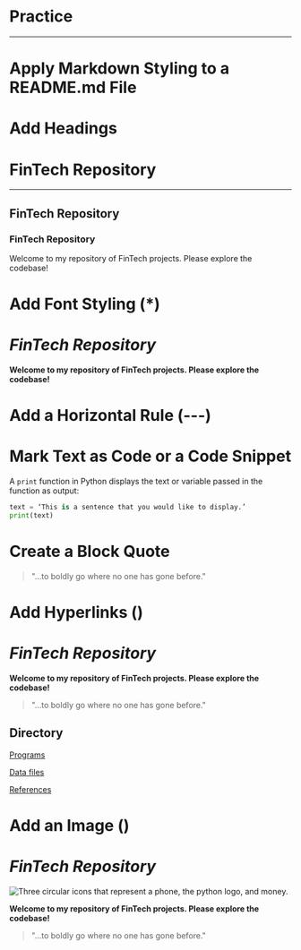 # Practice
---
# Apply Markdown Styling to a README.md File
# Add Headings

# FinTech Repository
---
## FinTech Repository

### FinTech Repository

Welcome to my repository of FinTech projects. Please explore the codebase!

# Add Font Styling (*)
# *FinTech Repository*

**Welcome to my repository of FinTech projects. Please explore the codebase!**

# Add a Horizontal Rule (---)


# Mark Text as Code or a Code Snippet

A `print` function in Python displays the text or variable passed in the function as output:

```python
text = ‘This is a sentence that you would like to display.’
print(text)
```

# Create a Block Quote
> "...to boldly go where no one has gone before."

# Add Hyperlinks ([<text>](<link>))

# *FinTech Repository*

**Welcome to my repository of FinTech projects. Please explore the codebase!**

> "...to boldly go where no one has gone before."

## Directory

[Programs](code)

[Data files](data)

[References](references)

# Add an Image (![<alt text>](<url>))
# *FinTech Repository*

![Three circular icons that represent a phone, the python logo, and money.](images/fintech.png)

**Welcome to my repository of FinTech projects. Please explore the codebase!**

> "...to boldly go where no one has gone before."